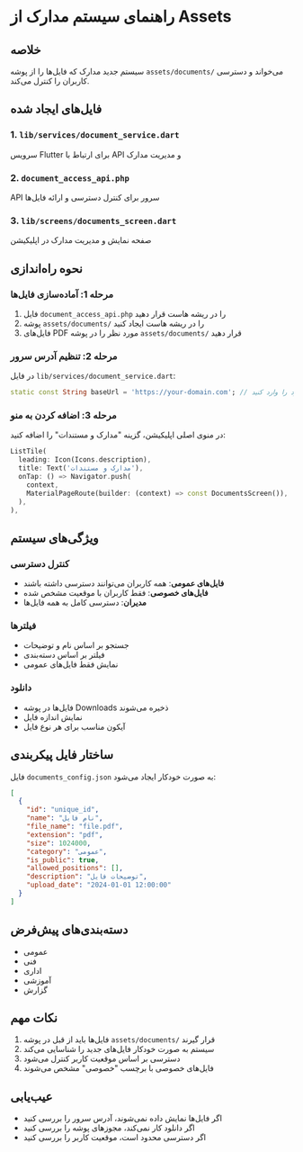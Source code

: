 # راهنمای سیستم مدارک از Assets

## خلاصه
سیستم جدید مدارک که فایل‌ها را از پوشه `assets/documents/` می‌خواند و دسترسی کاربران را کنترل می‌کند.

## فایل‌های ایجاد شده

### 1. `lib/services/document_service.dart`
سرویس Flutter برای ارتباط با API و مدیریت مدارک

### 2. `document_access_api.php`
API سرور برای کنترل دسترسی و ارائه فایل‌ها

### 3. `lib/screens/documents_screen.dart`
صفحه نمایش و مدیریت مدارک در اپلیکیشن

## نحوه راه‌اندازی

### مرحله 1: آماده‌سازی فایل‌ها
1. فایل `document_access_api.php` را در ریشه هاست قرار دهید
2. پوشه `assets/documents/` را در ریشه هاست ایجاد کنید
3. فایل‌های PDF مورد نظر را در پوشه `assets/documents/` قرار دهید

### مرحله 2: تنظیم آدرس سرور
در فایل `lib/services/document_service.dart`:
```dart
static const String baseUrl = 'https://your-domain.com'; // آدرس هاست خود را وارد کنید
```

### مرحله 3: اضافه کردن به منو
در منوی اصلی اپلیکیشن، گزینه "مدارک و مستندات" را اضافه کنید:
```dart
ListTile(
  leading: Icon(Icons.description),
  title: Text('مدارک و مستندات'),
  onTap: () => Navigator.push(
    context,
    MaterialPageRoute(builder: (context) => const DocumentsScreen()),
  ),
),
```

## ویژگی‌های سیستم

### کنترل دسترسی
- **فایل‌های عمومی**: همه کاربران می‌توانند دسترسی داشته باشند
- **فایل‌های خصوصی**: فقط کاربران با موقعیت مشخص شده
- **مدیران**: دسترسی کامل به همه فایل‌ها

### فیلترها
- جستجو بر اساس نام و توضیحات
- فیلتر بر اساس دسته‌بندی
- نمایش فقط فایل‌های عمومی

### دانلود
- فایل‌ها در پوشه Downloads ذخیره می‌شوند
- نمایش اندازه فایل
- آیکون مناسب برای هر نوع فایل

## ساختار فایل پیکربندی

فایل `documents_config.json` به صورت خودکار ایجاد می‌شود:
```json
[
  {
    "id": "unique_id",
    "name": "نام فایل",
    "file_name": "file.pdf",
    "extension": "pdf",
    "size": 1024000,
    "category": "عمومی",
    "is_public": true,
    "allowed_positions": [],
    "description": "توضیحات فایل",
    "upload_date": "2024-01-01 12:00:00"
  }
]
```

## دسته‌بندی‌های پیش‌فرض
- عمومی
- فنی
- اداری
- آموزشی
- گزارش

## نکات مهم
1. فایل‌ها باید از قبل در پوشه `assets/documents/` قرار گیرند
2. سیستم به صورت خودکار فایل‌های جدید را شناسایی می‌کند
3. دسترسی بر اساس موقعیت کاربر کنترل می‌شود
4. فایل‌های خصوصی با برچسب "خصوصی" مشخص می‌شوند

## عیب‌یابی
- اگر فایل‌ها نمایش داده نمی‌شوند، آدرس سرور را بررسی کنید
- اگر دانلود کار نمی‌کند، مجوزهای پوشه را بررسی کنید
- اگر دسترسی محدود است، موقعیت کاربر را بررسی کنید 